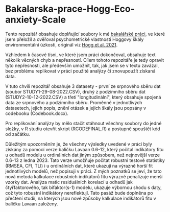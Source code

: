 # Bakalarska-prace-Hogg-Eco-anxiety-Scale
Tento repozitář obsahuje doplňující soubory k mé [bakalářské práci](https://is.muni.cz/auth/th/mhw60/), ve které jsem přeložil a ověřoval psychometrické vlastnosti Hoggovy škály environmentální úzkosti, originál viz [Hogg et al. 2021](https://doi.org/10.1016/j.gloenvcha.2021.102391).

Vzhledem k časové tísni, ve které jsem práci dokončoval, obsahuje text několik věcných chyb a nepřesností. Cílem tohoto repozitáře je tedy opravit tyto nepřesnosti, ale především umožnit, tak, jak jsem se v textu zavázal, bez problému replikovat v práci použité analýzy či znovupoužít získaná data.

V tuto chvíli repozitář obsahuje 3 datasety - první ze srpnového sběru dat (soubor STUDY1-29-08-2022.CSV), druhý z podzimního sběru dat (STUDY2-10-12-2022.CSV) a třetí "longitudinální", který obsahuje spojená data ze srpnového a podzimního sběru. Proměnné v jednotlivých datasetech, jejich popis, znění otázek a jejich škály jsou popsány v codebooku (Codebook.docx).

Pro replikování analýzy by mělo stačit stáhnout všechny soubory do jedné složky, v R studiu otevřít skript (RCODEFINAL.R) a postupně spouštět kód od začátku.

Důležitým upozorněním je, že všechny výsledky uvedené v práci byly získány za pomocí verze balíčku Lavaan 0.6-12, který počítal indikátory fitu u odhadů modelu u ordinálních dat jiným způsobem, než nejnovější verze 0.6-13 z ledna 2023. Tato verze umožňuje počítat robustní testové statistiky (RMSEA, CFI, TLI) i u ordinálních dat, které ukazují na výrazně horší fit jednotlivých modelů, než popisuji v práci. Z mých poznatků se jeví, že tato nová metoda kalkulace robustních indikátorů fitu výrazně penalizuje menší vzorky dat. Analýza matic residuálních korelací u odhadů jak čtyřfaktorového, tak bifaktor(s-1) modelu, ukazuje výbornou shodu s daty, což tyto robustní indikátory nereflektují. Tato pasáž bude doplněna po přečtení studií, na kterých jsou nové způsoby kalkulace indikátorů fitu v balíčku Lavaan založeny. 
